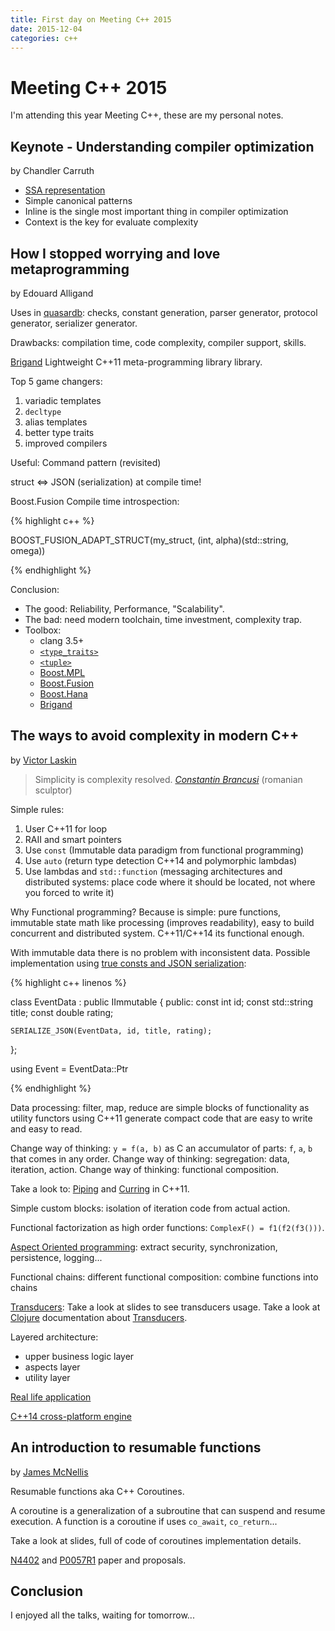 ```yaml
---
title: First day on Meeting C++ 2015
date: 2015-12-04
categories: c++
---
```


# Meeting C++ 2015

I'm attending this year Meeting C++, these are my personal notes.

## Keynote - Understanding compiler optimization

 by Chandler Carruth

 * [SSA representation][20]
 * Simple canonical patterns
 * Inline is the single most important thing in compiler optimization
 * Context is the key for evaluate complexity

## How I stopped worrying and love metaprogramming

 by Edouard Alligand

Uses in [quasardb][7]: checks, constant generation, parser generator, protocol
generator, serializer generator.

Drawbacks: compilation time, code complexity, compiler support, skills.

[Brigand][1] Lightweight C++11 meta-programming library library.

Top 5 game changers:

 1. variadic templates
 1. `decltype`
 1. alias templates
 1. better type traits
 1. improved compilers

Useful: Command pattern (revisited)

struct <=> JSON (serialization) at compile time!

Boost.Fusion Compile time introspection:

{% highlight c++ %}

BOOST_FUSION_ADAPT_STRUCT(my_struct, (int, alpha)(std::string, omega))

{% endhighlight %}

Conclusion:

 - The good: Reliability, Performance, "Scalability".
 - The bad: need modern toolchain, time investment, complexity trap.
 - Toolbox:
   + clang 3.5+
   + [`<type_traits>`][2]
   + [`<tuple>`][3]
   + [Boost.MPL][4]
   + [Boost.Fusion][5]
   + [Boost.Hana][6]
   + [Brigand][1]

## The ways to avoid complexity in modern C++

 by [Victor Laskin][16]

> Simplicity is complexity resolved.
> [*Constantin Brancusi*][8] (romanian sculptor)

Simple rules:

 1. User C++11 for loop
 1. RAII and smart pointers
 1. Use `const` (Immutable data paradigm from functional programming)
 1. Use `auto` (return type detection C++14 and polymorphic lambdas)
 1. Use lambdas and `std::function` (messaging architectures and distributed
    systems: place code where it should be located, not where you forced to
    write it)

Why Functional programming? Because is simple: pure functions, immutable state
math like processing (improves readability), easy to build concurrent and
distributed system. C++11/C++14 its functional enough.

With immutable data there is no problem with inconsistent data. Possible
implementation using [true consts and JSON serialization][9]:

{% highlight c++ linenos %}

class EventData : public IImmutable
{
  public:
    const int id;
    const std::string title;
    const double rating;

    SERIALIZE_JSON(EventData, id, title, rating);
};

using Event = EventData::Ptr

{% endhighlight %}

Data processing: filter, map, reduce are simple blocks of functionality as
utility functors using C++11 generate compact code that are easy to write
and easy to read.

Change way of thinking: `y = f(a, b)` as C an accumulator of parts: `f`,
`a`, `b` that comes in any order.
Change way of thinking: segregation: data, iteration, action.
Change way of thinking: functional composition.

Take a look to: [Piping][10] and [Curring][11] in C++11.

Simple custom blocks: isolation of iteration code from actual action.

Functional factorization as high order functions: `ComplexF() = f1(f2(f3()))`.

[Aspect Oriented programming][12]: extract security, synchronization,
persistence, logging...

Functional chains: different functional composition: combine functions into
chains

[Transducers][13]: Take a look at slides to see transducers usage.
Take a look at [Clojure][21] documentation about [Transducers][22].

Layered architecture:

 - upper business logic layer
 - aspects layer
 - utility layer

[Real life application][14]

[C++14 cross-platform engine][15]

## An introduction to resumable functions

 by [James McNellis][17]

Resumable functions aka C++ Coroutines.

A coroutine is a generalization of a subroutine that can suspend and resume
execution. A function is a coroutine if uses `co_await`, `co_return`...

Take a look at slides, full of code of coroutines implementation details.

[N4402][18] and [P0057R1][19] paper and proposals.

## Conclusion

I enjoyed all the talks, waiting for tomorrow...

[1]: https://github.com/edouarda/brigand
[2]: http://en.cppreference.com/w/cpp/header/type_traits
[3]: http://en.cppreference.com/w/cpp/utility/tuple
[4]: http://www.boost.org/doc/libs/1_59_0/libs/mpl/doc/index.html
[5]: http://www.boost.org/doc/libs/1_59_0/libs/fusion/doc/html/index.html
[6]: http://boostorg.github.io/hana/
[7]: https://www.quasardb.net/
[8]: http://neuegrotesque.tumblr.com/image/72816273718
[9]: http://vitiy.info/immutable-data-and-serialization-in-cpp11
[10]: http://vitiy.info/functional-pipeline-in-c11/
[11]: http://vitiy.info/templates-as-first-class-citizens-in-cpp11/
[12]: http://vitiy.info/c11-functional-decomposition-easy-way-to-do-aop/
[13]: https://www.youtube.com/watch?v=vohGJjGxtJQ
[14]: http://iqoption.com/land/iqoption4-features/en
[15]: http://vitiy.info/small-presentation-of-my-cross-platform-engine-for-mobile-and-desktop-applications/
[16]: http://vitiy.info
[17]: http://www.jamesmcnellis.com
[18]: https://isocpp.org/files/papers/N4402.pdf
[19]: http://open-std.org/JTC1/SC22/WG21/docs/papers/2015/p0057r1.pdf
[20]: https://en.wikipedia.org/wiki/Static_single_assignment_form
[21]: https://en.wikipedia.org/wiki/Clojure
[22]: http://clojure.org/transducers
